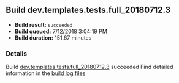 ## Build dev.templates.tests.full_20180712.3
- **Build result:** `succeeded`
- **Build queued:** 7/12/2018 3:04:19 PM
- **Build duration:** 151.67 minutes
### Details
Build [dev.templates.tests.full_20180712.3](https://winappstudio.visualstudio.com/web/build.aspx?pcguid=a4ef43be-68ce-4195-a619-079b4d9834c2&builduri=vstfs%3a%2f%2f%2fBuild%2fBuild%2f26007) succeeded
Find detailed information in the [build log files](https://uwpctdiags.blob.core.windows.net/buildlogs/dev.templates.tests.full_20180712.3_logs.zip)
